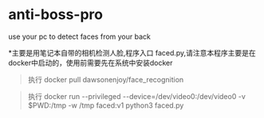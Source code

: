 # anti-boss-pro
use your pc to detect faces from your back

*主要是用笔记本自带的相机检测人脸,程序入口 faced.py,请注意本程序主要是在docker中启动的，使用前需要先在系统中安装docker  
>执行
>docker pull dawsonenjoy/face_recognition

>执行
>docker run --privileged --device=/dev/video0:/dev/video0 -v $PWD:/tmp -w /tmp faced:v1 python3 faced.py
